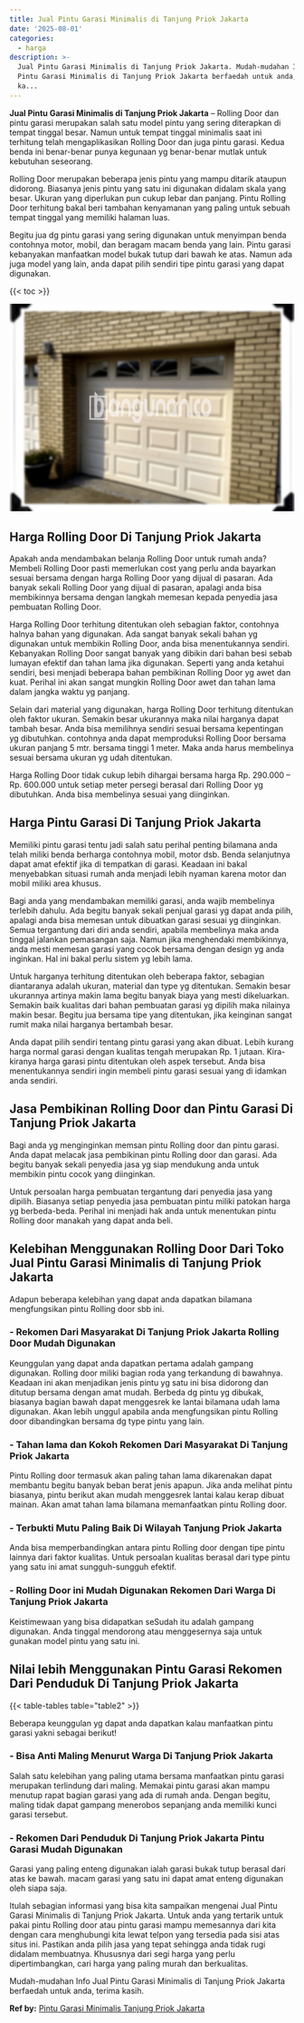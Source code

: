 ```yaml
---
title: Jual Pintu Garasi Minimalis di Tanjung Priok Jakarta
date: '2025-08-01'
categories:
  - harga
description: >-
  Jual Pintu Garasi Minimalis di Tanjung Priok Jakarta. Mudah-mudahan Info Jual
  Pintu Garasi Minimalis di Tanjung Priok Jakarta berfaedah untuk anda, terima
  ka...
---
```


**Jual Pintu Garasi Minimalis di Tanjung Priok Jakarta** – Rolling Door dan pintu garasi merupakan salah satu model pintu yang sering diterapkan di tempat tinggal besar. Namun untuk tempat tinggal minimalis saat ini terhitung telah mengaplikasikan Rolling Door dan juga pintu garasi. Kedua benda ini benar-benar punya kegunaan yg benar-benar mutlak untuk kebutuhan seseorang.

Rolling Door merupakan beberapa jenis pintu yang mampu ditarik ataupun didorong. Biasanya jenis pintu yang satu ini digunakan didalam skala yang besar. Ukuran yang diperlukan pun cukup lebar dan panjang. Pintu Rolling Door terhitung bakal beri tambahan kenyamanan yang paling untuk sebuah tempat tinggal yang memiliki halaman luas.

Begitu jua dg pintu garasi yang sering digunakan untuk menyimpan benda contohnya motor, mobil, dan beragam macam benda yang lain. Pintu garasi kebanyakan manfaatkan model bukak tutup dari bawah ke atas. Namun ada juga model yang lain, anda dapat pilih sendiri tipe pintu garasi yang dapat digunakan.

{{< toc >}}

![Jual Pintu Garasi Minimalis di Tanjung Priok Jakarta](/images/pintu-garasi-67.png)

## Harga Rolling Door Di Tanjung Priok Jakarta

Apakah anda mendambakan belanja Rolling Door untuk rumah anda? Membeli Rolling Door pasti memerlukan cost yang perlu anda bayarkan sesuai bersama dengan harga Rolling Door yang dijual di pasaran. Ada banyak sekali Rolling Door yang dijual di pasaran, apalagi anda bisa membikinnya bersama dengan langkah memesan kepada penyedia jasa pembuatan Rolling Door.

Harga Rolling Door terhitung ditentukan oleh sebagian faktor, contohnya halnya bahan yang digunakan. Ada sangat banyak sekali bahan yg digunakan untuk membikin Rolling Door, anda bisa menentukannya sendiri. Kebanyakan Rolling Door sangat banyak yang dibikin dari bahan besi sebab lumayan efektif dan tahan lama jika digunakan. Seperti yang anda ketahui sendiri, besi menjadi beberapa bahan pembikinan Rolling Door yg awet dan kuat. Perihal ini akan sangat mungkin Rolling Door awet dan tahan lama dalam jangka waktu yg panjang.

Selain dari material yang digunakan, harga Rolling Door terhitung ditentukan oleh faktor ukuran. Semakin besar ukurannya maka nilai harganya dapat tambah besar. Anda bisa memilihnya sendiri sesuai bersama kepentingan yg dibutuhkan. contohnya anda dapat memproduksi Rolling Door bersama ukuran panjang 5 mtr. bersama tinggi 1 meter. Maka anda harus membelinya sesuai bersama ukuran yg udah ditentukan.

Harga Rolling Door tidak cukup lebih dihargai bersama harga Rp. 290.000 – Rp. 600.000 untuk setiap meter persegi berasal dari Rolling Door yg dibutuhkan. Anda bisa membelinya sesuai yang diinginkan.

## Harga Pintu Garasi Di Tanjung Priok Jakarta

Memiliki pintu garasi tentu jadi salah satu perihal penting bilamana anda telah miliki benda berharga contohnya mobil, motor dsb. Benda selanjutnya dapat amat efektif jika di tempatkan di garasi. Keadaan ini bakal menyebabkan situasi rumah anda menjadi lebih nyaman karena motor dan mobil miliki area khusus.

Bagi anda yang mendambakan memiliki garasi, anda wajib membelinya terlebih dahulu. Ada begitu banyak sekali penjual garasi yg dapat anda pilih, apalagi anda bisa memesan untuk dibuatkan garasi sesuai yg diinginkan. Semua tergantung dari diri anda sendiri, apabila membelinya maka anda tinggal jalankan pemasangan saja. Namun jika menghendaki membikinnya, anda mesti memesan garasi yang cocok bersama dengan design yg anda inginkan. Hal ini bakal perlu sistem yg lebih lama.

Untuk harganya terhitung ditentukan oleh beberapa faktor, sebagian diantaranya adalah ukuran, material dan type yg ditentukan. Semakin besar ukurannya artinya makin lama begitu banyak biaya yang mesti dikeluarkan. Semakin baik kualitas dari bahan pembuatan garasi yg dipilih maka nilainya makin besar. Begitu jua bersama tipe yang ditentukan, jika keinginan sangat rumit maka nilai harganya bertambah besar.

Anda dapat pilih sendiri tentang pintu garasi yang akan dibuat. Lebih kurang harga normal garasi dengan kualitas tengah merupakan Rp. 1 jutaan. Kira-kiranya harga garasi pintu ditentukan oleh aspek tersebut. Anda bisa menentukannya sendiri ingin membeli pintu garasi sesuai yang di idamkan anda sendiri.

## Jasa Pembikinan Rolling Door dan Pintu Garasi Di Tanjung Priok Jakarta

Bagi anda yg menginginkan memsan pintu Rolling door dan pintu garasi. Anda dapat melacak jasa pembikinan pintu Rolling door dan garasi. Ada begitu banyak sekali penyedia jasa yg siap mendukung anda untuk membikin pintu cocok yang diinginkan.

Untuk persoalan harga pembuatan tergantung dari penyedia jasa yang dipilih. Biasanya setiap penyedia jasa pembuatan pintu miliki patokan harga yg berbeda-beda. Perihal ini menjadi hak anda untuk menentukan pintu Rolling door manakah yang dapat anda beli.

## Kelebihan Menggunakan Rolling Door Dari Toko Jual Pintu Garasi Minimalis di Tanjung Priok Jakarta

Adapun beberapa kelebihan yang dapat anda dapatkan bilamana mengfungsikan pintu Rolling door sbb ini.

### \- Rekomen Dari Masyarakat Di Tanjung Priok Jakarta Rolling Door Mudah Digunakan

Keunggulan yang dapat anda dapatkan pertama adalah gampang digunakan. Rolling door miliki bagian roda yang terkandung di bawahnya. Keadaan ini akan menjadikan jenis pintu yg satu ini bisa didorong dan ditutup bersama dengan amat mudah. Berbeda dg pintu yg dibukak, biasanya bagian bawah dapat menggesrek ke lantai bilamana udah lama digunakan. Akan lebih unggul apabila anda mengfungsikan pintu Rolling door dibandingkan bersama dg type pintu yang lain.

### \- Tahan lama dan Kokoh Rekomen Dari Masyarakat Di Tanjung Priok Jakarta

Pintu Rolling door termasuk akan paling tahan lama dikarenakan dapat membantu begitu banyak beban berat jenis apapun. Jika anda melihat pintu biasanya, pintu berikut akan mudah menggesrek lantai kalau kerap dibuat mainan. Akan amat tahan lama bilamana memanfaatkan pintu Rolling door.

### \- Terbukti Mutu Paling Baik Di Wilayah Tanjung Priok Jakarta

Anda bisa memperbandingkan antara pintu Rolling door dengan tipe pintu lainnya dari faktor kualitas. Untuk persoalan kualitas berasal dari type pintu yang satu ini amat sungguh-sungguh efektif.

### \- Rolling Door ini Mudah Digunakan Rekomen Dari Warga Di Tanjung Priok Jakarta

Keistimewaan yang bisa didapatkan seSudah itu adalah gampang digunakan. Anda tinggal mendorong atau menggesernya saja untuk gunakan model pintu yang satu ini.

## Nilai lebih Menggunakan Pintu Garasi Rekomen Dari Penduduk Di Tanjung Priok Jakarta

{{< table-tables table="table2" >}}

Beberapa keunggulan yg dapat anda dapatkan kalau manfaatkan pintu garasi yakni sebagai berikut!

### \- Bisa Anti Maling Menurut Warga Di Tanjung Priok Jakarta

Salah satu kelebihan yang paling utama bersama manfaatkan pintu garasi merupakan terlindung dari maling. Memakai pintu garasi akan mampu menutup rapat bagian garasi yang ada di rumah anda. Dengan begitu, maling tidak dapat gampang menerobos sepanjang anda memiliki kunci garasi tersebut.

### \- Rekomen Dari Penduduk Di Tanjung Priok Jakarta Pintu Garasi Mudah Digunakan

Garasi yang paling enteng digunakan ialah garasi bukak tutup berasal dari atas ke bawah. macam garasi yang satu ini dapat amat enteng digunakan oleh siapa saja.

Itulah sebagian informasi yang bisa kita sampaikan mengenai Jual Pintu Garasi Minimalis di Tanjung Priok Jakarta. Untuk anda yang tertarik untuk pakai pintu Rolling door atau pintu garasi mampu memesannya dari kita dengan cara menghubungi kita lewat telpon yang tersedia pada sisi atas situs ini. Pastikan anda pilih jasa yang tepat sehingga anda tidak rugi didalam membuatnya. Khususnya dari segi harga yang perlu dipertimbangkan, cari harga yang paling murah dan berkualitas.

Mudah-mudahan Info Jual Pintu Garasi Minimalis di Tanjung Priok Jakarta berfaedah untuk anda, terima kasih.

**Ref by:** [Pintu Garasi Minimalis Tanjung Priok Jakarta](https://id.wikipedia.org/wiki/Pintu)
